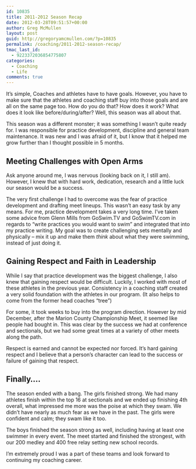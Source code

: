 ```yaml
---
id: 10835
title: 2011-2012 Season Recap
date: 2012-03-28T09:51:57+00:00
author: Greg McMullen
layout: post
guid: http://gregoryamcmullen.com/?p=10835
permalink: /coaching/2011-2012-season-recap/
tmac_last_id:
  - 9223372036854775807
categories:
  - Coaching
  - Life
comments: true
---
```

It&#8217;s simple, Coaches and athletes have to have goals. However, you have to make sure that the athletes and coaching staff buy into those goals and are all on the same page too. How do you do that? How does it work? What does it look like before/during/after? Well, this season was all about that.

This season was a different monster; it was something I wasn&#8217;t quite ready for. I was responsible for practice development, discipline and general team maintenance. It was new and I was afraid of it, but I know that it helped me grow further than I thought possible in 5 months.

## Meeting Challenges with Open Arms

Ask anyone around me, I was nervous (looking back on it, I still am). However, I knew that with hard work, dedication, research and a little luck our season would be a success.

The very first challenge I had to overcome was the fear of practice development and drafting meet lineups. This wasn&#8217;t an easy task by any means. For me, practice development takes a very long time. I&#8217;ve taken some advice from Glenn Mills from GoSwim.TV and GoSwimTV.com in regards to &#8220;write practices you would want to swim&#8221; and integrated that into my practice writing. My goal was to create challenging sets mentally and physically &#8211; mix it up and make them _think_ about what they were swimming, instead of just doing it.

## Gaining Respect and Faith in Leadership

While I say that practice development was the biggest challenge, I also knew that gaining respect would be difficult. Luckily, I worked with most of these athletes in the previous year. Consistency in a coaching staff created a very solid foundation with the athletes in our program. (It also helps to come from the former head coaches &#8220;tree&#8221;)

For some, it took weeks to buy into the program direction. However by mid December, after the Marion County Championship Meet, it seemed like people had bought in. This was clear by the success we had at conference and sectionals, but we had some great times at a variety of other meets along the path.

Respect is earned and cannot be expected nor forced. It&#8217;s hard gaining respect and I believe that a person&#8217;s character can lead to the success or failure of gaining that respect.

## Finally&#8230;.

The season ended with a bang. The girls finished strong. We had many athletes finish within the top 16 at sectionals and we ended up finishing 4th overall, what impressed me more was the poise at which they swam. We didn&#8217;t have nearly as much fear as we have in the past. The girls were confident and calm; they swam like it too.

The boys finished the season strong as well, including having at least one swimmer in every event. The meet started and finished the strongest, with our 200 medley and 400 free relay setting new school records.

I&#8217;m extremely proud I was a part of these teams and look forward to continuing my coaching career.